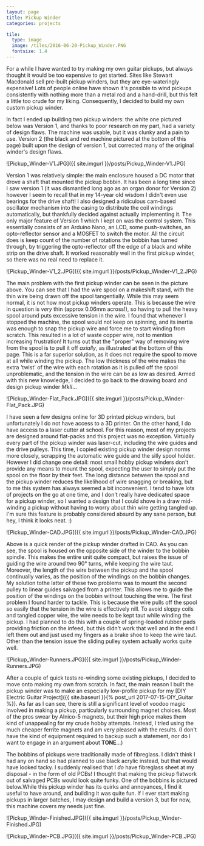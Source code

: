 ```yaml
---
layout: page
title: Pickup Winder
categories: projects

tile:
  type: image
  image: /tiles/2016-06-20-Pickup_Winder.PNG
  fontsize: 1.4
---
```


For a while I have wanted to try making my own guitar pickups, but always thought it would be too expensive to get started. Sites like Stewart Macdonald sell pre-built pickup winders, but they are eye-wateringly expensive! Lots of people online have shown it's possible to wind pickups consistently with nothing more than a metal rod and a hand-drill, but this felt a little too crude for my liking. Consequently, I decided to build my own custom pickup winder.

In fact I ended up building two pickup winders: the white one pictured below was Version 1, and thanks to poor research on my part, had a variety of design flaws. The machine was usable, but it was clunky and a pain to use. Version 2 (the black and red machine pictured at the bottom of this page) built upon the design of version 1, but corrected many of the original winder's design flaws.

![Pickup_Winder-V1.JPG]({{ site.imgurl }}/posts/Pickup_Winder-V1.JPG)

Version 1 was relatively simple: the main enclosure housed a DC motor that drove a shaft that mounted the pickup bobbin. It has been a long time since I saw version 1 (it was dismantled long ago as an organ donor for Version 2) however I seem to recall that in my 14-year old wisdom I didn't even use bearings for the drive shaft! I also designed a ridiculous cam-based oscillator mechanism into the casing to distribute the coil windings automatically, but thankfully decided against actually implementing it. The only major feature of Version 1 which I kept on was the control system. This essentially consists of an Arduino Nano, an LCD, some push-switches, an opto-reflector sensor and a MOSFET to switch the motor. All the circuit does is keep count of the number of rotations the bobbin has turned through, by triggering the opto-reflector off the edge of a black and white strip on the drive shaft. It worked reasonably well in the first pickup winder, so there was no real need to replace it.

![Pickup_Winder-V1_2.JPG]({{ site.imgurl }}/posts/Pickup_Winder-V1_2.JPG)

The main problem with the first pickup winder can be seen in the picture above. You can see that I had the wire spool on a makeshift stand, with the thin wire being drawn off the spool tangentially. While this may seem normal, it is not how most pickup winders operate. This is because the wire in question is *very* thin (approx 0.06mm across!), so having to pull the heavy spool around puts excessive tension in the wire. I found that whenever I stopped the machine, the spool would not keep on spinning, and its inertia was enough to snap the pickup wire and force me to start winding from scratch. This resulted in a lot of waste copper wire, not to mention increasing frustration! It turns out that the "proper" way of removing wire from the spool is to pull it off *axially*, as illustrated at the bottom of this page. This is a far superior solution, as it does not require the spool to move at all while winding the pickup. The low thickness of the wire makes the extra 'twist' of the wire with each rotation as it is pulled off the spool unproblematic, and the tension in the wire can be as low as desired. Armed with this new knowledge, I decided to go back to the drawing board and design pickup winder *MkII*...

![Pickup_Winder-Flat_Pack.JPG]({{ site.imgurl }}/posts/Pickup_Winder-Flat_Pack.JPG)

I have seen a few designs online for 3D printed pickup winders, but unfortunately I do not have access to a 3D printer. On the other hand, I do have access to a laser cutter at school. For this reason, most of my projects are designed around flat-packs and this project was no exception. Virtually every part of the pickup winder was laser-cut, including the wire guides and the drive pulleys. This time, I copied existing pickup winder design norms more closely, scrapping the automatic wire guide and the silly spool holder. However I did change one detail: most small hobby pickup winders don't provide any means to mount the spool, expecting the user to simply put the spool on the floor by their feet. The long distance between the spool and the pickup winder reduces the likelihood of wire snagging or breaking, but to me this system has always seemed a bit inconvenient. I tend to have lots of projects on the go at one time, and I don't really have dedicated space for a pickup winder, so I wanted a design that I could shove in a draw mid-winding a pickup without having to worry about thin wire getting tangled up. I'm sure this feature is probably considered absurd by any sane person, but hey, I think it looks neat. :)

![Pickup_Winder-CAD.JPG]({{ site.imgurl }}/posts/Pickup_Winder-CAD.JPG)

Above is a quick render of the pickup winder drafted in CAD. As you can see, the spool is housed on the opposite side of the winder to the bobbin spindle. This makes the entire unit quite compact, but raises the issue of guiding the wire around two 90&#176; turns, while keeping the wire taut. Moreover, the length of the wire between the pickup and the spool continually varies, as the position of the windings on the bobbin changes. My solution tothe latter of these two problems was to mount the second pulley to linear guides salvaged from a printer. This allows me to guide the position of the windings on the bobbin without touching the wire. The first problem I found harder to tackle. This is because the wire pulls off the spool so easily that the tension in the wire is effectively nill. To avoid sloppy coils and tangled copper wire, the wire needs to be kept taut while winding the pickup. I had planned to do this with a couple of spring-loaded rubber pads providing friction on the infeed, but this didn't work that well and in the end I left them out and just used my fingers as a brake shoe to keep the wire taut. Other than the tension issue the sliding pulley system actually works quite well.

![Pickup_Winder-Runners.JPG]({{ site.imgurl }}/posts/Pickup_Winder-Runners.JPG)

After a couple of quick tests re-winding some existing pickups, I decided to move onto making my own from scratch. In fact, the main reason I built the pickup winder was to make an especially low-profile pickup for my [DIY Electric Guitar Project]({{ site.baseurl }}{% post_url 2017-07-15-DIY_Guitar %}). As far as I can see, there is still a significant level of voodoo magic involved in making a pickup, particularly surrounding magnet choices. Most of the pros swear by Alnico-5 magnets, but their high price makes them kind of unappealing for my crude hobby attempts. Instead, I tried using the much cheaper ferrite magnets and am very pleased with the results. (I don't have the kind of equipment required to backup such a statement, nor do I want to engage in an argument about **TONE**...)

The bobbins of pickups were traditionally made of fibreglass. I didn't think I had any on hand so had planned to use black acrylic instead, but that would have looked tacky. I suddenly realised that I *do* have fibreglass sheet at my disposal - in the form of old PCBs! I thought that making the pickup flatwork out of salvaged PCBs would look quite funky. One of the bobbins is pictured below.While this pickup winder has its quirks and annoyances, I find it useful to have around, and building it was quite fun. If I ever start making pickups in larger batches, I may design and build a version 3, but for now, this machine covers my needs just fine.

![Pickup_Winder-Finished.JPG]({{ site.imgurl }}/posts/Pickup_Winder-Finished.JPG)

![Pickup_Winder-PCB.JPG]({{ site.imgurl }}/posts/Pickup_Winder-PCB.JPG)
